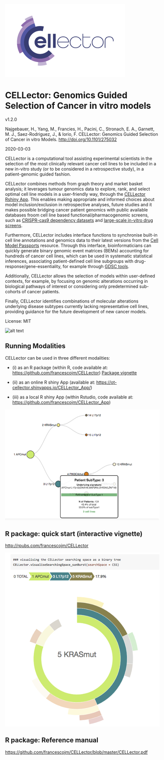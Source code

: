 
![alt text](https://github.com/francescojm/CELLector_App/blob/master/www/Cellector-logo-double-size.png)

# CELLector: Genomics Guided Selection of Cancer in vitro models
v1.2.0

Najgebauer, H., Yang, M., Francies, H., Pacini, C., Stronach, E. A., Garnett, M. J., Saez-Rodriguez, J., & Iorio, F. CELLector: Genomics Guided Selection of Cancer in vitro Models. http://doi.org/10.1101/275032

2020-03-03

CELLector is a computational tool assisting experimental scientists in the selection of the most clinically relevant cancer cell lines to be included in a new in-vitro study (or to be considered in a retrospective study), in a patient-genomic guided fashion.

CELLector combines methods from graph theory and market basket analysis; it leverages tumour genomics data to explore, rank, and select optimal cell line models in a user-friendly way, through the [CELLector Rshiny App](https://github.com/francescojm/CELLector_app). This enables making appropriate and informed choices about model inclusion/exclusion in retrospective analyses, future studies and it makes possible bridging cancer patient genomics with public available databases froom cell line based functional/pharmacogenomic screens, such as [CRISPR-cas9 dependency datasets](https://score.depmap.sanger.ac.uk/) and [large-scale in-vitro drug screens](https://www.cancerrxgene.org/).

Furthermore, CELLector includes interface functions to synchronise built-in cell line annotations and genomics data to their latest versions from the [Cell Model Passports](https://cellmodelpassports.sanger.ac.uk/) resource. Through this interface, bioinformaticians can quickly generate binary genomic event matrices (BEMs) accounting for hundreds of cancer cell lines, which can be used in systematic statistical inferences, associating patient-defined cell line subgroups with drug-response/gene-essentiality, for example through [GDSC tools](https://gdsctools.readthedocs.io/en/master/).

Additionally, CELLector allows the selection of models within user-defined contexts, for example, by focusing on genomic alterations occurring in biological pathways of interest or considering only predetermined sub-cohorts of cancer patients. 

Finally, CELLector identifies combinations of molecular alterations underlying disease subtypes currently lacking representative cell lines, providing guidance for the future development of new cancer models.

License: MIT

![alt text](https://github.com/najha/CELLector_App/blob/master/www/cellcultures.jpg)

## Running Modalities

CELLector can be used in three different modalities:
  - (i) as an R package (within R, code available at: https://github.com/francescojm/CELLector)
  [Package vignette](https://rpubs.com/francescojm/CELLector)
  
  - (ii) as an online R shiny App (available at: https://ot-cellector.shinyapps.io/CELLector_App/)
  
  - (iii) as a local R shiny App (within Rstudio, code available at: https://github.com/francescojm/CELLector_App)

![alt text](www/preview1.png)

## R package: quick start (interactive vignette)

http://rpubs.com/francescojm/CELLector

![alt text](www/preview2.png)

## R package: Reference manual

https://github.com/francescojm/CELLector/blob/master/CELLector.pdf




